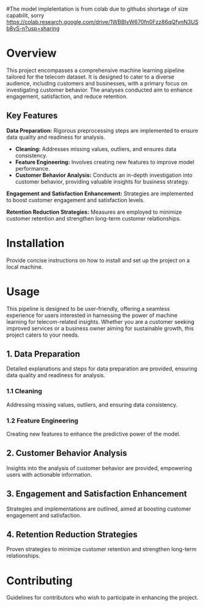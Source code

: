 #The model implelentation is from colab due to githubs shortage of size capabilit, sorry
https://colab.research.google.com/drive/1WBBIvW670fn0Fzz86qQfynN3USb8vS-n?usp=sharing

# Overview

This project encompasses a comprehensive machine learning pipeline tailored for the telecom dataset. It is designed to cater to a diverse audience, including customers and businesses, with a primary focus on investigating customer behavior. The analyses conducted aim to enhance engagement, satisfaction, and reduce retention.

## Key Features

**Data Preparation:** Rigorous preprocessing steps are implemented to ensure data quality and readiness for analysis.

- **Cleaning:** Addresses missing values, outliers, and ensures data consistency.
- **Feature Engineering:** Involves creating new features to improve model performance.
- **Customer Behavior Analysis:** Conducts an in-depth investigation into customer behavior, providing valuable insights for business strategy.

**Engagement and Satisfaction Enhancement:** Strategies are implemented to boost customer engagement and satisfaction levels.

**Retention Reduction Strategies:** Measures are employed to minimize customer retention and strengthen long-term customer relationships.

# Installation

Provide concise instructions on how to install and set up the project on a local machine.

# Usage

This pipeline is designed to be user-friendly, offering a seamless experience for users interested in harnessing the power of machine learning for telecom-related insights. Whether you are a customer seeking improved services or a business owner aiming for sustainable growth, this project caters to your needs.

## 1. Data Preparation

Detailed explanations and steps for data preparation are provided, ensuring data quality and readiness for analysis.

### 1.1 Cleaning

Addressing missing values, outliers, and ensuring data consistency.

### 1.2 Feature Engineering

Creating new features to enhance the predictive power of the model.

## 2. Customer Behavior Analysis

Insights into the analysis of customer behavior are provided, empowering users with actionable information.

## 3. Engagement and Satisfaction Enhancement

Strategies and implementations are outlined, aimed at boosting customer engagement and satisfaction.

## 4. Retention Reduction Strategies

Proven strategies to minimize customer retention and strengthen long-term relationships.

# Contributing

Guidelines for contributors who wish to participate in enhancing the project.

